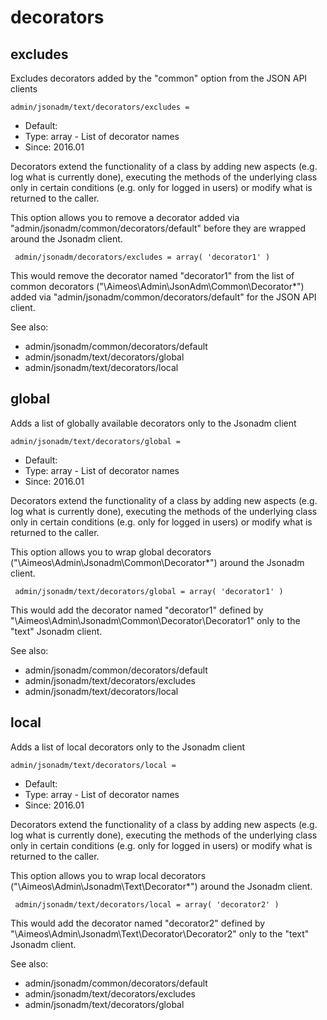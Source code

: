 
# decorators
## excludes

Excludes decorators added by the "common" option from the JSON API clients

```
admin/jsonadm/text/decorators/excludes = 
```

* Default: 
* Type: array - List of decorator names
* Since: 2016.01

Decorators extend the functionality of a class by adding new aspects
(e.g. log what is currently done), executing the methods of the underlying
class only in certain conditions (e.g. only for logged in users) or
modify what is returned to the caller.

This option allows you to remove a decorator added via
"admin/jsonadm/common/decorators/default" before they are wrapped
around the Jsonadm client.

```
 admin/jsonadm/decorators/excludes = array( 'decorator1' )
```

This would remove the decorator named "decorator1" from the list of
common decorators ("\Aimeos\Admin\JsonAdm\Common\Decorator\*") added via
"admin/jsonadm/common/decorators/default" for the JSON API client.

See also:

* admin/jsonadm/common/decorators/default
* admin/jsonadm/text/decorators/global
* admin/jsonadm/text/decorators/local

## global

Adds a list of globally available decorators only to the Jsonadm client

```
admin/jsonadm/text/decorators/global = 
```

* Default: 
* Type: array - List of decorator names
* Since: 2016.01

Decorators extend the functionality of a class by adding new aspects
(e.g. log what is currently done), executing the methods of the underlying
class only in certain conditions (e.g. only for logged in users) or
modify what is returned to the caller.

This option allows you to wrap global decorators
("\Aimeos\Admin\Jsonadm\Common\Decorator\*") around the Jsonadm
client.

```
 admin/jsonadm/text/decorators/global = array( 'decorator1' )
```

This would add the decorator named "decorator1" defined by
"\Aimeos\Admin\Jsonadm\Common\Decorator\Decorator1" only to the
"text" Jsonadm client.

See also:

* admin/jsonadm/common/decorators/default
* admin/jsonadm/text/decorators/excludes
* admin/jsonadm/text/decorators/local

## local

Adds a list of local decorators only to the Jsonadm client

```
admin/jsonadm/text/decorators/local = 
```

* Default: 
* Type: array - List of decorator names
* Since: 2016.01

Decorators extend the functionality of a class by adding new aspects
(e.g. log what is currently done), executing the methods of the underlying
class only in certain conditions (e.g. only for logged in users) or
modify what is returned to the caller.

This option allows you to wrap local decorators
("\Aimeos\Admin\Jsonadm\Text\Decorator\*") around the Jsonadm
client.

```
 admin/jsonadm/text/decorators/local = array( 'decorator2' )
```

This would add the decorator named "decorator2" defined by
"\Aimeos\Admin\Jsonadm\Text\Decorator\Decorator2" only to the
"text" Jsonadm client.

See also:

* admin/jsonadm/common/decorators/default
* admin/jsonadm/text/decorators/excludes
* admin/jsonadm/text/decorators/global